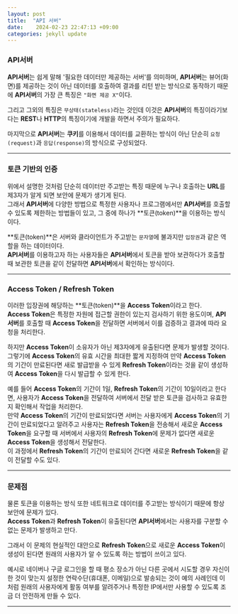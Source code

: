 ```yaml
---
layout: post
title:  "API 서버" 
date:    2024-02-23 22:47:13 +09:00
categories: jekyll update
---
```


### API서버

**API서버**는 쉽게 말해 '필요한 데이터만 제공하는 서버'를 의미하며, **API서버**는 뷰어(화면)를 제공하는 것이 아닌 데이터를 호출하여 결과를 리턴 받는 방식으로 동작하기 때문에 **API서버**의 가장 큰 특징은 ```"화면 제공 X"```이다.<br>

그리고 그외의 특징은 ```무상태(stateless)```라는 것인데 이것은 **API서버**의 특징이라기보다는 **REST**나 **HTTP**의 특징이기에 개발을 하면서 주의가 필요하다.<br>

마지막으로 **API서버**는 **쿠키**를 이용해서 데이터를 교환하는 방식이 아닌 단순히 ```요청(request)```과 ```응답(response)```의 방식으로 구성되었다.<br>  

---------------------------------------

### 토큰 기반의 인증

위에서 설명한 것처럼 단순히 데이터만 주고받는 특징 때문에 누구나 호출하는 **URL**를 제3자가 알게 되면 보안에 문제가 생기게 된다.<br>
그래서 **API서버**에 다양한 방법으로 특정한 사용자나 프로그램에서만 **API서버**를 호출할 수 있도록 제한하는 방법들이 있고, 그 중에 하나가 **토큰(token)**을 이용하는 방식이다.<br>

**토큰(token)**은 서버와 클라이언트가 주고받는 ```문자열```에 불과지만 ```입장권```과 같은 역할을 하는 데이터이다.<br>
**API서버**를 이용하고자 하는 사용자들은 **API서버**에서 토큰을 받아 보관하다가 호출할 때 보관한 토큰을 같이 전달하면 **API서버**에서 확인하는 방식이다.<br>

---------------------------------------


### Access Token / Refresh Token

이러한 입장권에 해당하는 **토큰(token)**을 **Access Token**이라고 한다.<br>
**Access Token**은 특정한 자원에 접근할 권한이 있는지 검사하기 위한 용도이며, **API서버**를 호출할 때 **Access Token**을 전달하면 서버에서 이를 검증하고 결과에 따라 요청을 처리한다.<br>

하지만 **Access Token**이 소유자가 아닌 제3자에게 유출된다면 문제가 발생할 것이다.<br>
그렇기에 **Access Token**의 유효 시간을 최대한 짧게 지정하여 만약 **Access Token**의 기간이 만료된다면 새로 발급받을 수 있게 **Refresh Token**이라는 것을 같이 생성하여 **Access Token**을 다시 발급할 수 있게 한다.<br>

예를 들어 **Access Token**의 기간이 1일, **Refresh Token**의 기간이 10일이라고 한다면, 사용자가 **Access Token**을 전달하여 서버에서 전달 받은 토큰을 검사하고 유효한지 확인해서 작업을 처리한다.<br>
만약 **Access Token**의 기간이 만료되었다면 서버는 사용자에게 **Access Token**의 기간이 만료되었다고 알려주고 사용자는 **Refresh Token**을 전송해서 새로운 **Access Token**을 요구할 때 서버에서 사용자의 **Refresh Token**에 문제가 없다면 새로운 **Access Token**을 생성해서 전달한다.<br>
이 과정에서 **Refresh Token**의 기간이 만료되어 간다면 새로운 **Refresh Token**을 같이 전달할 수도 있다.<br>

---------------------------------------

### 문제점

물론 토큰을 이용하는 방식 또한 네트워크로 데이터를 주고받는 방식이기 때문에 항상 보안에 문제가 있다.<br>
**Access Token**과 **Refresh Token**이 유출된다면 **API서버**에서는 사용자를 구분할 수 없는 문제가 발생하고 만다.<br>

그래서 이 문제의 현실적인 대안으로 **Refresh Token**으로 새로운 **Access Token**이 생성이 된다면 원래의 사용자가 알 수 있도록 하는 방법이 쓰이고 있다.<br>

예시로 네이버나 구글 로그인을 할 때 평소 장소가 아닌 다른 곳에서 시도할 경우 자신이 한 것이 맞는지 설정한 연락수단(휴대폰, 이메일)으로 발송되는 것이 예의 사례인데 이처럼 원래의 사용자에게 활동 여부를 알려주거나 특정한 IP에서만 사용할 수 있도록 조금 더 안전하게 만들 수 있다.<br> 


---------------------------------------




[jekyll-docs]: https://jekyllrb.com/docs/home
[jekyll-gh]:   https://github.com/jekyll/jekyll
[jekyll-talk]: https://talk.jekyllrb.com/